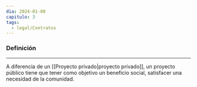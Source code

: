 ```yaml
---
dia: 2024-01-08
capitulo: 3
tags:
  - legal/Contratos
---
```

### Definición
---
A diferencia de un [[Proyecto privado|proyecto privado]], un proyecto público tiene que tener como objetivo un beneficio social, satisfacer una necesidad de la comunidad.